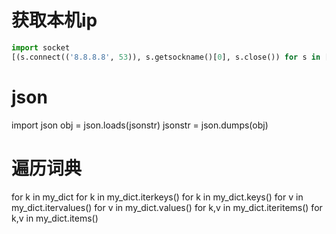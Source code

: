 # 获取本机ip
```py
import socket
[(s.connect(('8.8.8.8', 53)), s.getsockname()[0], s.close()) for s in [socket.socket(socket.AF_INET, socket.SOCK_DGRAM)]][0][1]
```


# json
import json
obj = json.loads(jsonstr)
jsonstr = json.dumps(obj)


# 遍历词典
for k in my_dict
for k in my_dict.iterkeys()
for k in my_dict.keys()
for v in my_dict.itervalues()
for v in my_dict.values()
for k,v in my_dict.iteritems()
for k,v in my_dict.items()
